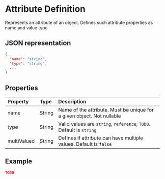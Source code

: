 # Attribute Definition

Represents an attribute of an object. Defines such attribute properties as name and value type


## JSON representation

```json
{
  "name": "string",
  "type": "string",
  ...
}
```

## Properties

| Property     | Type |Description|
|:---------------|:--------|:----------|
|name           |String     |Name of the attribute. Must be unique for a given object. Not nullable|
|type           |String     |Valid values are `string`, `reference`, `TODO`. Default is `string`|
|multiValued    |String     |Defines if attribute can have multiple values. Default is `false`|

## Example

```json
TODO
```